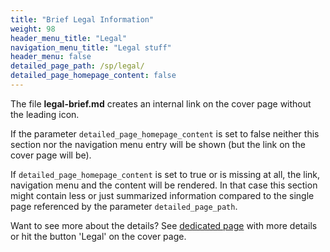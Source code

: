 ```yaml
---
title: "Brief Legal Information"
weight: 98
header_menu_title: "Legal"
navigation_menu_title: "Legal stuff"
header_menu: false
detailed_page_path: /sp/legal/
detailed_page_homepage_content: false
---
```

The file **legal-brief.md** creates an internal link on the cover page without the leading icon.

If the parameter `detailed_page_homepage_content` is set to false neither this section nor the navigation menu entry will be shown (but the link on the cover page will be).

If `detailed_page_homepage_content` is set to true or is missing at all, the link, navigation menu and the content will be rendered. In that case this section might contain less or just summarized information compared to the single page referenced by the parameter `detailed_page_path`.

Want to see more about the details? See [dedicated page](legal) with more details or hit the button 'Legal' on the cover page.
